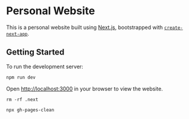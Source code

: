 # Personal Website

This is a personal website built using [Next.js](https://nextjs.org), bootstrapped with [`create-next-app`](https://github.com/vercel/next.js/tree/canary/packages/create-next-app).

## Getting Started

To run the development server:

```bash
npm run dev
```

Open [http://localhost:3000](http://localhost:3000) in your browser to view the website.

```rm -rf .next```

```npx gh-pages-clean```
